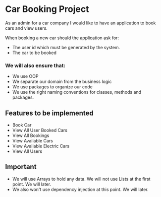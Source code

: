 # Car Booking Project
As an admin for a car company I would like to have an application to book cars and view users.

When booking a new car should the application ask for:
* The user id which must be generated by the system.
* The car to be booked

### We will also ensure that:
* We use OOP
* We separate our domain from the business logic
* We use packages to organize our code
* We use the right naming conventions for classes, methods and packages.

## Features to be implemented
* Book Car
* View All User Booked Cars
* View All Bookings
* View Available Cars
* View Available Electric Cars
* View All Users

## Important
* We will use Arrays to hold any data. We will not use Lists at the first point. We will later.
* We also won't use dependency injection at this point. We will later.